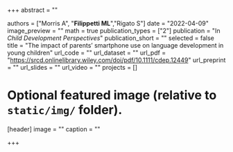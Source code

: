 +++
abstract = ""

authors = ["Morris A", "**Filippetti ML**","Rigato S"]
date = "2022-04-09"
image_preview = ""
math = true
publication_types = ["2"]
publication = "In *Child Development Perspectives*"
publication_short = ""
selected = false
title = "The impact of parents’ smartphone use on language development in young children"
url_code = ""
url_dataset = ""
url_pdf = "https://srcd.onlinelibrary.wiley.com/doi/pdf/10.1111/cdep.12449"
url_preprint = ""
url_slides = ""
url_video = ""
projects = []

# Optional featured image (relative to `static/img/` folder).
[header]
image = ""
caption = ""

+++

